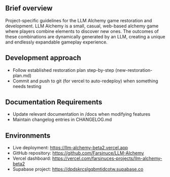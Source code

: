 ## Brief overview
Project-specific guidelines for the LLM Alchemy game restoration and development. LLM Alchemy is a small, casual, web-based alchemy game where players combine elements to discover new ones. The outcomes of these combinations are dynamically generated by an LLM, creating a unique and endlessly expandable gameplay experience.

## Development approach
- Follow established restoration plan step-by-step (new-restoration-plan.md)
- Commit and push to git (for vercel to auto-redeploy) when something needs testing

## Documentation Requirements
-   Update relevant documentation in /docs when modifying features
-   Maintain changelog entries in CHANGELOG.md

## Environments
-   Live deployment: https://llm-alchemy-beta2.vercel.app
-   GitHub repository: https://github.com/Farsinuce/LLM-Alchemy
-   Vercel dashboard: https://vercel.com/farsinuces-projects/llm-alchemy-beta2
-   Supabase project: https://dpdskrcslgqbmtidcotw.supabase.co
